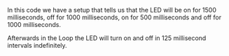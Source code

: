 In this code we have a setup that tells us that the LED will be on for 1500 milliseconds, off for 1000 milliseconds, on for 500 milliseconds and off for 1000 milliseconds.

Afterwards in the Loop the LED will turn on and off in 125 millisecond intervals indefinitely.
